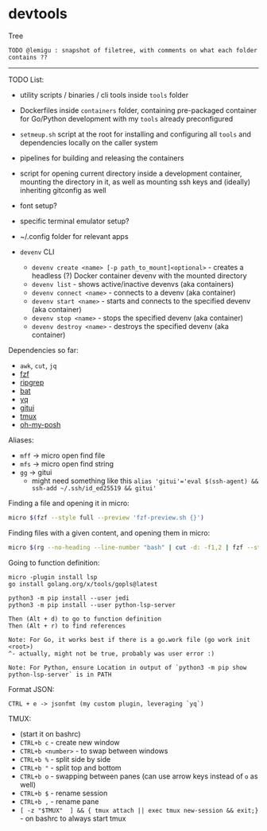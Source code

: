 # devtools

Tree

```
TODO @lemigu : snapshot of filetree, with comments on what each folder contains ??
```

---

TODO List:
- utility scripts / binaries / cli tools inside `tools` folder
- Dockerfiles inside `containers` folder, containing pre-packaged container for Go/Python development with my `tools` already preconfigured
- `setmeup.sh` script at the root for installing and configuring all `tools` and dependencies locally on the caller system
- pipelines for building and releasing the containers
- script for opening current directory inside a development container, mounting the directory in it, as well as mounting ssh keys and (ideally) inheriting gitconfig as well
- font setup?
- specific terminal emulator setup?
- ~/.config folder for relevant apps


- `devenv` CLI
  - `devenv create <name> [-p path_to_mount]<optional>` - creates a headless (?) Docker container devenv with the mounted directory
  - `devenv list` - shows active/inactive devenvs (aka containers)
  - `devenv connect <name>` - connects to a devenv (aka container)
  - `devenv start <name>` - starts and connects to the specified devenv (aka container)
  - `devenv stop <name>` - stops the specified devenv (aka container)
  - `devenv destroy <name>` - destroys the specified devenv (aka container)


Dependencies so far:
- `awk`, `cut`, `jq`
- [fzf](https://github.com/junegunn/fzf)
- [ripgrep](https://github.com/BurntSushi/ripgrep)
- [bat](https://github.com/sharkdp/bat)
- [yq](https://github.com/mikefarah/yq)
- [gitui](https://github.com/gitui-org/gitui)
- [tmux](https://github.com/tmux/tmux)
- [oh-my-posh](https://ohmyposh.dev/docs/)


Aliases:
- `mff` -> micro open find file
- `mfs` -> micro open find string
- `gg` -> gitui
  - might need something like this `alias 'gitui'='eval $(ssh-agent) && ssh-add ~/.ssh/id_ed25519 && gitui'`


Finding a file and opening it in micro: 
```bash
micro $(fzf --style full --preview 'fzf-preview.sh {}')
```

Finding files with a given content, and opening them in micro:
```bash
micro $(rg --no-heading --line-number "bash" | cut -d: -f1,2 | fzf --style full --preview 'fzf-preview.sh {}' | awk -F: '{print "+"$2" "$1}')
```

Going to function definition:
```
micro -plugin install lsp
go install golang.org/x/tools/gopls@latest

python3 -m pip install --user jedi
python3 -m pip install --user python-lsp-server

Then (Alt + d) to go to function definition
Then (Alt + r) to find references

Note: For Go, it works best if there is a go.work file (go work init <root>)
^- actually, might not be true, probably was user error :)

Note: For Python, ensure Location in output of `python3 -m pip show python-lsp-server` is in PATH 
```

Format JSON:
```
CTRL + e -> jsonfmt (my custom plugin, leveraging `yq`)
```


TMUX:
- (start it on bashrc)
- `CTRL+b c` - create new window
- `CTRL+b <number>` - to swap between windows
- `CTRL+b %` - split side by side
- `CTRL+b "` - split top and bottom
- `CTRL+b o` - swapping between panes (can use arrow keys instead of `o` as well)
- `CTRL+b $` - rename session
- `CTRL+b ,` - rename pane
- `[ -z "$TMUX"  ] && { tmux attach || exec tmux new-session && exit;}` - on bashrc to always start tmux
